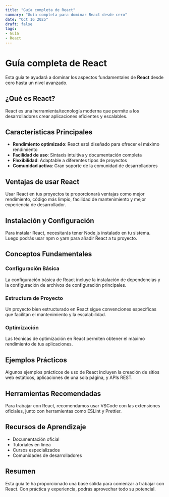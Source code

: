 ```yaml
---
title: "Guía completa de React"
summary: "Guía completa para dominar React desde cero"
date: "Oct 16 2025"
draft: false
tags:
- Guía
- React
---
```


# Guía completa de React

Esta guía te ayudará a dominar los aspectos fundamentales de **React** desde cero hasta un nivel avanzado.

## ¿Qué es React?

React es una herramienta/tecnología moderna que permite a los desarrolladores crear aplicaciones eficientes y escalables.

## Características Principales

- **Rendimiento optimizado**: React está diseñado para ofrecer el máximo rendimiento
- **Facilidad de uso**: Sintaxis intuitiva y documentación completa
- **Flexibilidad**: Adaptable a diferentes tipos de proyectos
- **Comunidad activa**: Gran soporte de la comunidad de desarrolladores

## Ventajas de usar React

Usar React en tus proyectos te proporcionará ventajas como mejor rendimiento, código más limpio, facilidad de mantenimiento y mejor experiencia de desarrollador.

## Instalación y Configuración

Para instalar React, necesitarás tener Node.js instalado en tu sistema. Luego podrás usar npm o yarn para añadir React a tu proyecto.

## Conceptos Fundamentales

### Configuración Básica
La configuración básica de React incluye la instalación de dependencias y la configuración de archivos de configuración principales.

### Estructura de Proyecto
Un proyecto bien estructurado en React sigue convenciones específicas que facilitan el mantenimiento y la escalabilidad.

### Optimización
Las técnicas de optimización en React permiten obtener el máximo rendimiento de tus aplicaciones.

## Ejemplos Prácticos

Algunos ejemplos prácticos de uso de React incluyen la creación de sitios web estáticos, aplicaciones de una sola página, y APIs REST.

## Herramientas Recomendadas

Para trabajar con React, recomendamos usar VSCode con las extensiones oficiales, junto con herramientas como ESLint y Prettier.

## Recursos de Aprendizaje

- Documentación oficial
- Tutoriales en línea
- Cursos especializados
- Comunidades de desarrolladores

## Resumen

Esta guía te ha proporcionado una base sólida para comenzar a trabajar con React. Con práctica y experiencia, podrás aprovechar todo su potencial.
